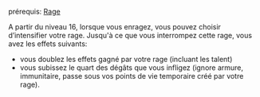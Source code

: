 prérequis: [Rage](../../1.%20Talent%20de%20base/Rage.md)

A partir du niveau 16, lorsque vous enragez, vous pouvez choisir d’intensifier votre rage. Jusqu'à ce que vous interrompez cette rage, vous avez les effets suivants:

-   vous doublez les effets gagné par votre rage (incluant les talent)
-   vous subissez le quart des dégâts que vous infligez (ignore armure, immunitaire, passe sous vos points de vie temporaire créé par votre rage).
